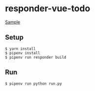 # responder-vue-todo
[Sample](https://pure-lowlands-23543.herokuapp.com/)

## Setup
```shell
$ yarn install
$ pipenv install
$ pipenv run responder build
```

## Run
```shell
$ pipenv run python run.py
```
